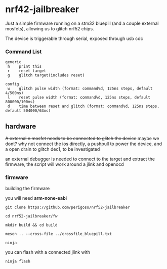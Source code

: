 # nrf42-jailbreaker

Just a simple firmware running on a stm32 bluepill (and a couple external mosfets), allowing us to glitch nrf52 chips.

The device is triggerable through serial, exposed through usb cdc

### Command List
```
generic
 h    print this
 r    reset target
 g    glitch target(includes reset)

config
 w    glitch pulse width (format: command%d, 125ns steps, default 4/500ns)
 l    reset pulse width (format: command%d, 125ns steps, default 800000/100ms)
 d    time between reset and glitch (format: command%d, 125ns steps, default 504000/63ms)
```
## hardware

~~A external n mosfet needs to be connected to glitch the device~~ maybe we dont? why not connect the ios directly, a pushpull to power the device, and a open drain to glitch dec1, to be investigated

an external debugger is needed to connect to the target and extract the firmware, the script will work around a jlink and openocd

### firmware

building the firmware

you will need **arm-none-eabi**

`git clone https://github.com/perigoso/nrf52-jailbreaker`

`cd nrf52-jailbreaker/fw`

`mkdir build && cd build`

`meson .. --cross-file ../crossfile_bluepill.txt`

`ninja`

you can flash with a connected jlink with

`ninja flash`